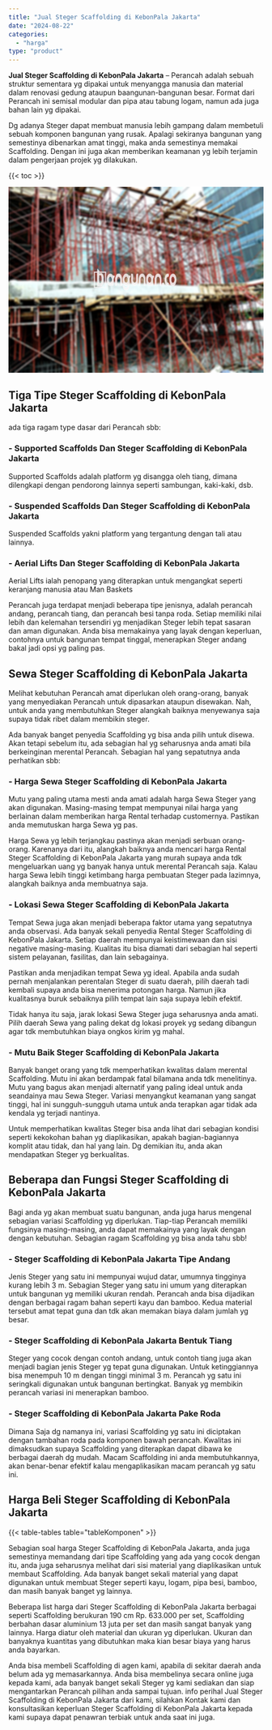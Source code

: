 ```yaml
---
title: "Jual Steger Scaffolding di KebonPala Jakarta"
date: "2024-08-22"
categories: 
  - "harga"
type: "product"
---
```


**Jual Steger Scaffolding di KebonPala Jakarta** – Perancah adalah sebuah struktur sementara yg dipakai untuk menyangga manusia dan material dalam renovasi gedung ataupun baangunan-bangunan besar. Format dari Perancah ini semisal modular dan pipa atau tabung logam, namun ada juga bahan lain yg dipakai.

Dg adanya Steger dapat membuat manusia lebih gampang dalam membetuli sebuah komponen bangunan yang rusak. Apalagi sekiranya bangunan yang semestinya dibenarkan amat tinggi, maka anda semestinya memakai Scaffolding. Dengan ini juga akan memberikan keamanan yg lebih terjamin dalam pengerjaan projek yg dilakukan.

{{< toc >}}

![Jual Steger Scaffolding di KebonPala Jakarta](/images/sewa-scaffolding-steger-23.png)

## Tiga Tipe Steger Scaffolding di KebonPala Jakarta

ada tiga ragam type dasar dari Perancah sbb:

### \- Supported Scaffolds Dan Steger Scaffolding di KebonPala Jakarta

Supported Scaffolds adalah platform yg disangga oleh tiang, dimana dilengkapi dengan pendorong lainnya seperti sambungan, kaki-kaki, dsb.

### \- Suspended Scaffolds Dan Steger Scaffolding di KebonPala Jakarta

Suspended Scaffolds yakni platform yang tergantung dengan tali atau lainnya.

### \- Aerial Lifts Dan Steger Scaffolding di KebonPala Jakarta

Aerial Lifts ialah penopang yang diterapkan untuk mengangkat seperti keranjang manusia atau Man Baskets

Perancah juga terdapat menjadi beberapa tipe jenisnya, adalah perancah andang, perancah tiang, dan perancah besi tanpa roda. Setiap memiliki nilai lebih dan kelemahan tersendiri yg menjadikan Steger lebih tepat sasaran dan aman digunakan. Anda bisa memakainya yang layak dengan keperluan, contohnya untuk bangunan tempat tinggal, menerapkan Steger andang bakal jadi opsi yg paling pas.

## Sewa Steger Scaffolding di KebonPala Jakarta

Melihat kebutuhan Perancah amat diperlukan oleh orang-orang, banyak yang menyediakan Perancah untuk dipasarkan ataupun disewakan. Nah, untuk anda yang membutuhkan Steger alangkah baiknya menyewanya saja supaya tidak ribet dalam membikin steger.

Ada banyak banget penyedia Scaffolding yg bisa anda pilih untuk disewa. Akan tetapi sebelum itu, ada sebagian hal yg seharusnya anda amati bila berkeinginan merental Perancah. Sebagian hal yang sepatutnya anda perhatikan sbb:

### \- Harga Sewa Steger Scaffolding di KebonPala Jakarta

Mutu yang paling utama mesti anda amati adalah harga Sewa Steger yang akan digunakan. Masing-masing tempat mempunyai nilai harga yang berlainan dalam memberikan harga Rental terhadap customernya. Pastikan anda memutuskan harga Sewa yg pas.

Harga Sewa yg lebih terjangkau pastinya akan menjadi serbuan orang-orang. Karenanya dari itu, alangkah baiknya anda mencari harga Rental Steger Scaffolding di KebonPala Jakarta yang murah supaya anda tdk mengeluarkan uang yg banyak hanya untuk merental Perancah saja. Kalau harga Sewa lebih tinggi ketimbang harga pembuatan Steger pada lazimnya, alangkah baiknya anda membuatnya saja.

### \- Lokasi Sewa Steger Scaffolding di KebonPala Jakarta

Tempat Sewa juga akan menjadi beberapa faktor utama yang sepatutnya anda observasi. Ada banyak sekali penyedia Rental Steger Scaffolding di KebonPala Jakarta. Setiap daerah mempunyai keistimewaan dan sisi negative masing-masing. Kualitas itu bisa diamati dari sebagian hal seperti sistem pelayanan, fasilitas, dan lain sebagainya.

Pastikan anda menjadikan tempat Sewa yg ideal. Apabila anda sudah pernah menjalankan perentalan Steger di suatu daerah, pilih daerah tadi kembali supaya anda bisa menerima potongan harga. Namun jika kualitasnya buruk sebaiknya pilih tempat lain saja supaya lebih efektif.

Tidak hanya itu saja, jarak lokasi Sewa Steger juga seharusnya anda amati. Pilih daerah Sewa yang paling dekat dg lokasi proyek yg sedang dibangun agar tdk membutuhkan biaya ongkos kirim yg mahal.

### \- Mutu Baik Steger Scaffolding di KebonPala Jakarta

Banyak banget orang yang tdk memperhatikan kwalitas dalam merental Scaffolding. Mutu ini akan berdampak fatal bilamana anda tdk menelitinya. Mutu yang bagus akan menjadi alternatif yang paling ideal untuk anda seandainya mau Sewa Steger. Variasi menyangkut keamanan yang sangat tinggi, hal ini sungguh-sungguh utama untuk anda terapkan agar tidak ada kendala yg terjadi nantinya.

Untuk memperhatikan kwalitas Steger bisa anda lihat dari sebagian kondisi seperti kekokohan bahan yg diaplikasikan, apakah bagian-bagiannya komplit atau tidak, dan hal yang lain. Dg demikian itu, anda akan mendapatkan Steger yg berkualitas.

## Beberapa dan Fungsi Steger Scaffolding di KebonPala Jakarta

Bagi anda yg akan membuat suatu bangunan, anda juga harus mengenal sebagian variasi Scaffolding yg diperlukan. Tiap-tiap Perancah memiliki fungsinya masing-masing, anda dapat memakainya yang layak dengan dengan kebutuhan. Sebagian ragam Scaffolding yg bisa anda tahu sbb!

### \- Steger Scaffolding di KebonPala Jakarta Tipe Andang

Jenis Steger yang satu ini mempunyai wujud datar, umumnya tingginya kurang lebih 3 m. Sebagian Steger yang satu ini umum yang diterapkan untuk bangunan yg memiliki ukuran rendah. Perancah anda bisa dijadikan dengan berbagai ragam bahan seperti kayu dan bamboo. Kedua material tersebut amat tepat guna dan tdk akan memakan biaya dalam jumlah yg besar.

### \- Steger Scaffolding di KebonPala Jakarta Bentuk Tiang

Steger yang cocok dengan contoh andang, untuk contoh tiang juga akan menjadi bagian jenis Steger yg tepat guna digunakan. Untuk ketinggiannya bisa menempuh 10 m dengan tinggi minimal 3 m. Perancah yg satu ini seringkali digunakan untuk bangunan bertingkat. Banyak yg membikin perancah variasi ini menerapkan bamboo.

### \- Steger Scaffolding di KebonPala Jakarta Pake Roda

Dimana Saja dg namanya ini, variasi Scaffolding yg satu ini diciptakan dengan tambahan roda pada komponen bawah perancah. Kwalitas ini dimaksudkan supaya Scaffolding yang diterapkan dapat dibawa ke berbagai daerah dg mudah. Macam Scaffolding ini anda membutuhkannya, akan benar-benar efektif kalau mengaplikasikan macam perancah yg satu ini.

## Harga Beli Steger Scaffolding di KebonPala Jakarta

{{< table-tables table="tableKomponen" >}}

Sebagian soal harga Steger Scaffolding di KebonPala Jakarta, anda juga semestinya memandang dari tipe Scaffolding yang ada yang cocok dengan itu, anda juga seharusnya melihat dari sisi material yang diaplikasikan untuk membaut Scaffolding. Ada banyak banget sekali material yang dapat digunakan untuk membuat Steger seperti kayu, logam, pipa besi, bamboo, dan masih banyak banget yg lainnya.

Beberapa list harga dari Steger Scaffolding di KebonPala Jakarta berbagai seperti Scaffolding berukuran 190 cm Rp. 633.000 per set, Scaffolding berbahan dasar aluminium 13 juta per set dan masih sangat banyak yang lainnya. Harga diatur oleh material dan ukuran yg diperlukan. Ukuran dan banyaknya kuantitas yang dibutuhkan maka kian besar biaya yang harus anda bayarkan.

Anda bisa membeli Scaffolding di agen kami, apabila di sekitar daerah anda belum ada yg memasarkannya. Anda bisa membelinya secara online juga kepada kami, ada banyak banget sekali Steger yg kami sediakan dan siap mengantarkan Perancah pilihan anda sampai tujuan. info perihal Jual Steger Scaffolding di KebonPala Jakarta dari kami, silahkan Kontak kami dan konsultasikan keperluan Steger Scaffolding di KebonPala Jakarta kepada kami supaya dapat penawran terbiak untuk anda saat ini juga.
